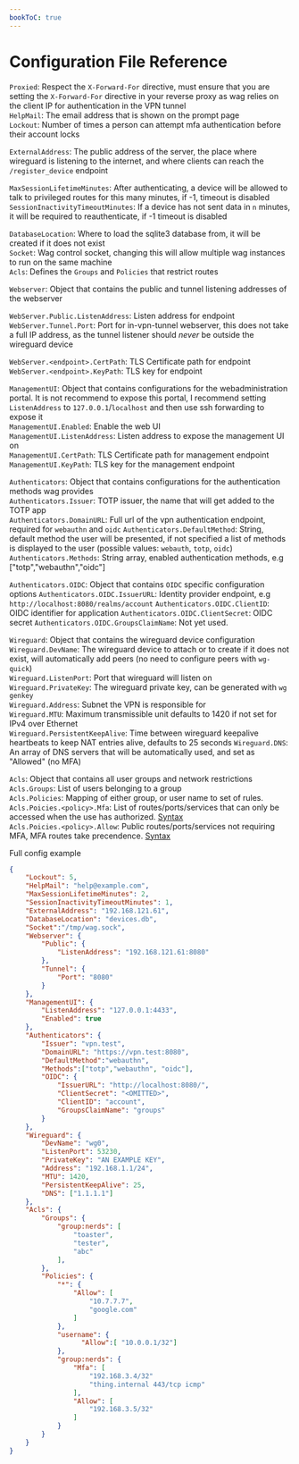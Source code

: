 ```yaml
---
bookToC: true
---
```


# Configuration File Reference
  
`Proxied`: Respect the `X-Forward-For` directive, must ensure that you are setting the `X-Forward-For` directive in your reverse proxy as wag relies on the client IP for authentication in the VPN tunnel  
`HelpMail`: The email address that is shown on the prompt page  
`Lockout`: Number of times a person can attempt mfa authentication before their account locks  
  
`ExternalAddress`: The public address of the server, the place where wireguard is listening to the internet, and where clients can reach the `/register_device` endpoint    
  
`MaxSessionLifetimeMinutes`: After authenticating, a device will be allowed to talk to privileged routes for this many minutes, if -1, timeout is disabled  
`SessionInactivityTimeoutMinutes`: If a device has not sent data in `n` minutes, it will be required to reauthenticate, if -1 timeout is disabled  
  
`DatabaseLocation`: Where to load the sqlite3 database from, it will be created if it does not exist  
`Socket`: Wag control socket, changing this will allow multiple wag instances to run on the same machine  
`Acls`: Defines the `Groups` and `Policies` that restrict routes  
  
`Webserver`: Object that contains the public and tunnel listening addresses of the webserver  

`WebServer.Public.ListenAddress`: Listen address for endpoint  
`WebServer.Tunnel.Port`: Port for in-vpn-tunnel webserver, this does not take a full IP address, as the tunnel listener should *never* be outside the wireguard device

`WebServer.<endpoint>.CertPath`: TLS Certificate path for endpoint  
`WebServer.<endpoint>.KeyPath`: TLS key for endpoint  
  
`ManagementUI`: Object that contains configurations for the webadministration portal. It is not recommend to expose this portal, I recommend setting `ListenAddress` to `127.0.0.1`/`localhost` and then use ssh forwarding to expose it  
`ManagementUI.Enabled`: Enable the web UI  
`ManagementUI.ListenAddress`: Listen address to expose the management UI on  
`ManagementUI.CertPath`: TLS Certificate path for management endpoint  
`ManagementUI.KeyPath`: TLS key for the management endpoint  

`Authenticators`: Object that contains configurations for the authentication methods wag provides  
`Authenticators.Issuer`: TOTP issuer, the name that will get added to the TOTP app  
`Authenticators.DomainURL`: Full url of the vpn authentication endpoint, required for `webauthn` and `oidc`
`Authenticators.DefaultMethod`: String, default method the user will be presented, if not specified a list of methods is displayed to the user (possible values: `webauth`, `totp`, `oidc`)    
`Authenticators.Methods`: String array, enabled authentication methods, e.g ["totp","webauthn","oidc"]

`Authenticators.OIDC`: Object that contains `OIDC` specific configuration options
`Authenticators.OIDC.IssuerURL`: Identity provider endpoint, e.g `http://localhost:8080/realms/account`
`Authenticators.OIDC.ClientID`:  OIDC identifier for application
`Authenticators.OIDC.ClientSecret`: OIDC secret
`Authenticators.OIDC.GroupsClaimName`: Not yet used. 
  
`Wireguard`: Object that contains the wireguard device configuration  
`Wireguard.DevName`: The wireguard device to attach or to create if it does not exist, will automatically add peers (no need to configure peers with `wg-quick`)  
`Wireguard.ListenPort`: Port that wireguard will listen on  
`Wireguard.PrivateKey`: The wireguard private key, can be generated with `wg genkey`  
`Wireguard.Address`: Subnet the VPN is responsible for  
`Wireguard.MTU`: Maximum transmissible unit defaults to 1420 if not set for IPv4 over Ethernet  
`Wireguard.PersistentKeepAlive`: Time between wireguard keepalive heartbeats to keep NAT entries alive, defaults to 25 seconds
`Wireguard.DNS`: An array of DNS servers that will be automatically used, and set as "Allowed" (no MFA)  
    
`Acls`: Object that contains all user groups and network restrictions  
`Acls.Groups`: List of users belonging to a group  
`Acls.Policies`: Mapping of either group, or user name to set of rules.  
`Acls.Poicies.<policy>.Mfa`: List of routes/ports/services that can only be accessed when the use has authorized. [Syntax](/docs/reference/policy_rules)   
`Acls.Poicies.<policy>.Allow`: Public routes/ports/services not requiring MFA, MFA routes take precendence. [Syntax](/docs/reference/policy_rules)   

   
Full config example
```json
{
    "Lockout": 5,
    "HelpMail": "help@example.com",
    "MaxSessionLifetimeMinutes": 2,
    "SessionInactivityTimeoutMinutes": 1,
    "ExternalAddress": "192.168.121.61",
    "DatabaseLocation": "devices.db",
    "Socket":"/tmp/wag.sock",
    "Webserver": {
        "Public": {
            "ListenAddress": "192.168.121.61:8080"
        },
        "Tunnel": {
            "Port": "8080"
        }
    },
    "ManagementUI": {
        "ListenAddress": "127.0.0.1:4433",
        "Enabled": true
    },
    "Authenticators": {
        "Issuer": "vpn.test",
        "DomainURL": "https://vpn.test:8080",
        "DefaultMethod":"webauthn",
        "Methods":["totp","webauthn", "oidc"],
        "OIDC": {
            "IssuerURL": "http://localhost:8080/",
            "ClientSecret": "<OMITTED>",
            "ClientID": "account",
            "GroupsClaimName": "groups"
        }
    },
    "Wireguard": {
        "DevName": "wg0",
        "ListenPort": 53230,
        "PrivateKey": "AN EXAMPLE KEY",
        "Address": "192.168.1.1/24",
        "MTU": 1420,
        "PersistentKeepAlive": 25,
        "DNS": ["1.1.1.1"]
    },
    "Acls": {
        "Groups": {
            "group:nerds": [
                "toaster",
                "tester",
                "abc"
            ],
        },
        "Policies": {
            "*": {
                "Allow": [
                    "10.7.7.7",
                    "google.com"
                ]
            },
            "username": {
                  "Allow":[ "10.0.0.1/32"]
            },
            "group:nerds": {
                "Mfa": [
                    "192.168.3.4/32"
                    "thing.internal 443/tcp icmp"
                ],
                "Allow": [
                    "192.168.3.5/32"
                ]
            }
        }
    }
}
```